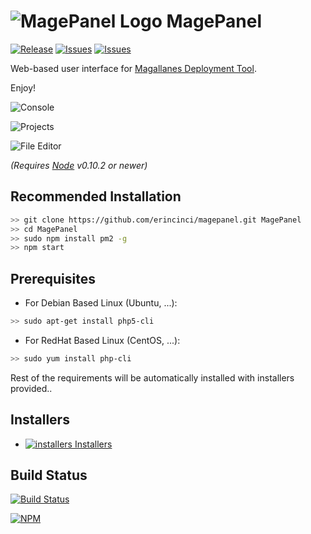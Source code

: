 # ![MagePanel Logo](http://s23.postimg.org/t7m6upgzb/magepanel.png) MagePanel #
[![Release](http://img.shields.io/github/release/erincinci/magepanel.svg)](https://github.com/erincinci/magepanel/releases)
[![Issues](http://img.shields.io/github/issues/erincinci/magepanel.svg)](https://github.com/erincinci/magepanel/issues?q=is%3Aopen)
[![Issues](http://img.shields.io/badge/license-GNU-red.svg)](https://github.com/erincinci/magepanel/blob/master/LICENSE)

Web-based user interface for [Magallanes Deployment Tool](http://magephp.com/).

Enjoy!

![Console](http://s4.postimg.org/to4px58m5/console.png)

![Projects](http://s4.postimg.org/x6gptj9i5/projects.png)

![File Editor](http://s4.postimg.org/dakqdzsgt/editor.png)

*(Requires [Node](http://nodejs.org/) v0.10.2 or newer)*

## Recommended Installation ##

```bash
>> git clone https://github.com/erincinci/magepanel.git MagePanel
>> cd MagePanel
>> sudo npm install pm2 -g
>> npm start
```

## Prerequisites ##

- For Debian Based Linux (Ubuntu, ...):
```bash
>> sudo apt-get install php5-cli
```
- For RedHat Based Linux (CentOS, ...):
```bash
>> sudo yum install php-cli
```
Rest of the requirements will be automatically installed with installers provided..

## Installers ##

- [![installers](http://s11.postimg.org/e3jzqgcn3/installer.png) Installers](https://github.com/erincinci/magepanel/releases/latest)

## Build Status ##
[![Build Status](https://snap-ci.com/erincinci/magepanel/branch/master/build_image)](https://snap-ci.com/erincinci/magepanel/branch/master)

[![NPM](https://nodei.co/npm/magepanel.png?downloads=true&downloadRank=true&stars=true)](https://nodei.co/npm/magepanel/)
